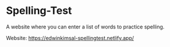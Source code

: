 # Spelling-Test
A website where you can enter a list of words to practice spelling.

Website: https://edwinkimsal-spellingtest.netlify.app/
